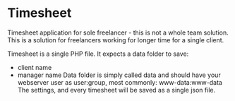 # Timesheet
Timesheet application for sole freelancer - this is not a whole team solution.
This is a solution for freelancers working for longer time for a single client.

Timesheet is a single PHP file. It expects a data folder to save:
- client name
- manager name
Data folder is simply called data and should have your webserver user as user:group, most commonly:
www-data:www-data
The settings, and every timesheet will be saved as a single json file.
